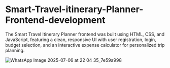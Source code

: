 # Smart-Travel-itinerary-Planner-Frontend-development
The Smart Travel Itinerary Planner frontend was built using HTML, CSS, and JavaScript, featuring a clean, responsive UI with user registration, login, budget selection, and an interactive expense calculator for personalized trip planning.

![WhatsApp Image 2025-07-06 at 22 04 35_7e59a998](https://github.com/user-attachments/assets/343b5e18-7b05-4871-8cfc-757461ca7776)






